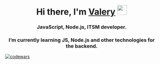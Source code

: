 <h1 align="center">Hi there, I'm <a href="https://www.linkedin.com/in/vablagodarov/" target="_blank">Valery</a> 
<img src="https://github.com/blackcater/blackcater/raw/main/images/Hi.gif" height="32"/></h1>
<h3 align="center">JavaScript, Node.js, ITSM developer.</h3>
<h3 align="center">I’m currently learning JS, Node.js and other technologies for the backend.</h3>

[![codewars](https://www.codewars.com/users/BlagodarovVA/badges/small)](https://www.codewars.com/users/BlagodarovVA) 

<!---
BlagodarovVA/BlagodarovVA is a ✨ special ✨ repository because its `README.md` (this file) appears on your GitHub profile.
You can click the Preview link to take a look at your changes.
--->
